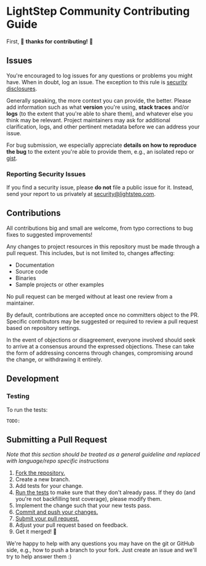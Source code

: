 # LightStep Community Contributing Guide

First, 🎉 **thanks for contributing!** 🎉

## Issues

You're encouraged to log issues for any questions or problems you might have. When in doubt, log an issue. The exception to this rule is [security disclosures](#reporting-security-issues).

Generally speaking, the more context you can provide, the better. Please add information such as what **version** you're using, **stack traces** and/or **logs** (to the extent that you're able to share them), and whatever else you think may be relevant. Project maintainers may ask for additional clarification, logs, and other pertinent metadata before we can address your issue.

For bug submission, we especially appreciate **details on how to reproduce the bug** to the extent you're able to provide them, e.g., an isolated repo or [gist](https://gist.github.com).

### Reporting Security Issues

If you find a security issue, please **do not** file a public issue for it. Instead, send your report to us privately at [security@lightstep.com](mailto:security@lightstep.com).

## Contributions

All contributions big and small are welcome, from typo corrections to bug fixes to suggested improvements!

Any changes to project resources in this repository must be made through a pull request. This includes, but is not limited to, changes affecting:

- Documentation
- Source code
- Binaries
- Sample projects or other examples

No pull request can be merged without at least one review from a maintainer.

By default, contributions are accepted once no committers object to the PR. Specific contributors may be suggested or required to review a pull request based on repository settings.

In the event of objections or disagreement, everyone involved should seek to arrive at a consensus around the expressed objections. These can take the form of addressing concerns through changes, compromising around the change, or withdrawing it entirely.

## Development

### Testing

To run the tests:

```
TODO:
```

## Submitting a Pull Request

_Note that this section should be treated as a general guideline and replaced with language/repo specific instructions_

1. [Fork the repository.](https://help.github.com/en/github/getting-started-with-github/fork-a-repo)
1. Create a new branch.
1. Add tests for your change.
1. [Run the tests](#testing) to make sure that they don't already pass. If they do (and you're not backfilling test coverage), please modify them.
1. Implement the change such that your new tests pass.
1. [Commit and push your changes.](https://guides.github.com/introduction/flow/)
1. [Submit your pull request.](https://help.github.com/en/github/collaborating-with-issues-and-pull-requests/about-pull-requests)
1. Adjust your pull request based on feedback.
1. Get it merged! 🎉

We're happy to help with any questions you may have on the git or GitHub side, e.g., how to push a branch to your fork. Just create an issue and we'll try to help answer them :)
